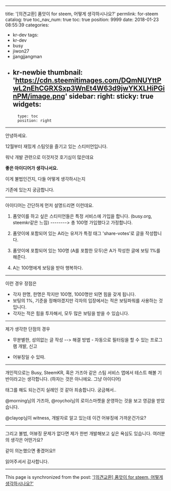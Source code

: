 
---
title: '[의견교환] 품앗이 for steem, 어떻게 생각하시나요?'
permlink: for-steem
catalog: true
toc_nav_num: true
toc: true
position: 9999
date: 2018-01-23 08:55:39
categories:
- kr-dev
tags:
- kr-dev
- busy
- jiwon27
- jjangjjangman
- kr-newbie
thumbnail: 'https://cdn.steemitimages.com/DQmNUYttPwL2nEhCGRXSxp3WnEt4W63d9jwYKXLHiPGinPM/image.png'
sidebar:
    right:
        sticky: true
widgets:
    -
        type: toc
        position: right
---


안녕하세요.

12월부터 재밌게 스팀잇을 즐기고 있는 스티미언입니다.

워낙 개발 관련으로 이것저것 호기심이 많은데요

**좋은 아이디어가 생각나서요.**

이게 불법인건지, 다들 어떻게 생각하시는지

기존에 있는지 궁금합니다.

---------

아이디어는 간단하게 먼저 설명드리면 이런데요.

1. 품앗이를 하고 싶은 스티미언들은 특정 서비스에 가입을 합니다. 
(busy.org, steemkr같은 느낌)
--------> 총 100명 가입했다고 가정합니다.

2. 품앗이에 포함되어 있는 A라는 유저가 특정 태그 'share-votes'로 글을 작성합니다.

3. 품앗이에 포함되어 있는 100명 (A를 포함한 모두)은 A가 작성한 글에 보팅 1%를 해준다.

4. A는 100명에게 보팅을 받아 행복하다.

-----

이런 경우 장점은
* 각자 한명, 한명은 작지만 100명, 1000명만 되면 힘을 갖게 됩니다.
* 보팅의 1%, 기준을 정해야겠지만 각자의 입장에서는 적은 보팅파워를 사용하는 것입니다.
* 각자는 적은 힘을 투자해서, 모두 많은 보팅을 받을 수 있습니다.

------


제가 생각한 단점의 경우
* 무분별한, 성의없는 글 작성
--> 해결 방법 - 자동으로 필터링을 할 수 있는 프로그램 개발, 신고

* 어뷰징일 수 있따.

--------


개인적으로는
Busy, SteemKR, 혹은 가즈아 같은 스팀 서비스 앱에서 
테스트 해볼 기반이라고는 생각합니다.
(하자는 것은 아니에요. 그냥 아이디어)

태그를 해도 되는건지 실례인 것 같아 죄송합니다. 궁금해서..

@morning님의 가즈아, @roychoi님의 로이스마켓을 
운영하는 것을 보고 영감을 받았습니다.

@clayop님이 witness, 개발자로 알고 있는데 이건 어뷰징에 가까운건가요?

--------

그리고 불법, 어뷰징 문제가 없다면
제가 한번 개발해보고 싶은 욕심도 있습니다.
여러분의 생각은 어떤가요?

같이 의논했으면 좋겠어요!!

읽어주셔서 감사합니다.

- - -

This page is synchronized from the post: ['[의견교환] 품앗이 for steem, 어떻게 생각하시나요?'](https://steemit.com/@jacobyu/for-steem)
